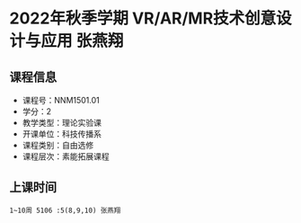 # 2022年秋季学期 VR/AR/MR技术创意设计与应用 张燕翔






## 课程信息

- 课程号：NNM1501.01
- 学分：2
- 教学类型：理论实验课
- 开课单位：科技传播系
- 课程类别：自由选修
- 课程层次：素能拓展课程

## 上课时间

```
1~10周 5106 :5(8,9,10) 张燕翔
```

